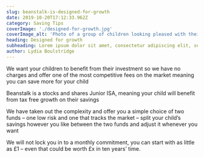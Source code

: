 ```yaml
---
slug: beanstalk-is-designed-for-growth
date: 2019-10-20T17:12:33.962Z
category: Saving Tips
coverImage: './designed-for-growth.jpg'
coverImage_alt: 'Photo of a group of children looking pleased with their vegetables'
heading: Designed for growth
subheading: Lorem ipsum dolor sit amet, consectetur adipiscing elit, sed do eiusmod tempor incididunt labore.
author: Lydia Boulstridge
---
```


We want your children to benefit from their investment so we have no charges and offer one of the most competitive fees on the market meaning you can save more for your child

Beanstalk is a stocks and shares Junior ISA, meaning your child will benefit from tax free growth on their savings

We have taken out the complexity and offer you a simple choice of two funds – one low risk and one that tracks the market – split your child’s savings however you like between the two funds and adjust it whenever you want

We will not lock you in to a monthly commitment, you can start with as little as £1 – even that could be worth £x in ten years’ time.